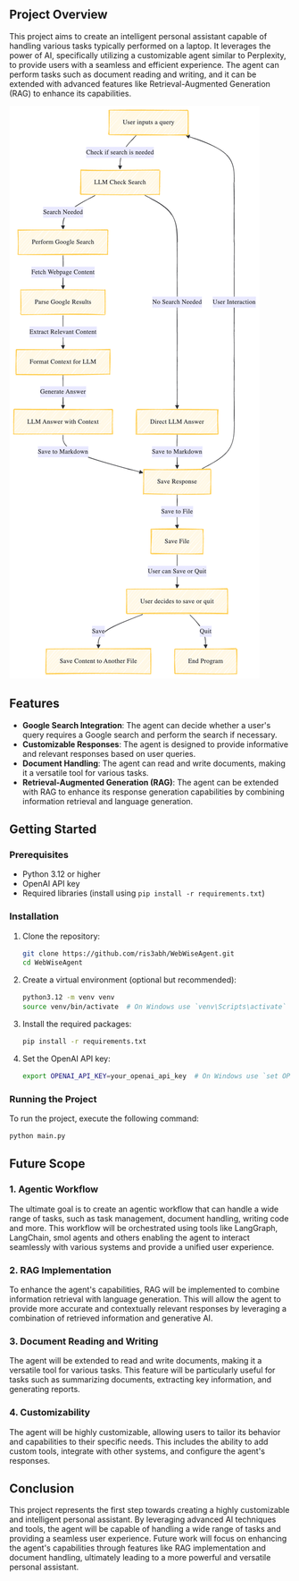 ## Project Overview
This project aims to create an intelligent personal assistant capable of handling various tasks typically performed on a laptop. It leverages the power of AI, specifically utilizing a customizable agent similar to Perplexity, to provide users with a seamless and efficient experience. The agent can perform tasks such as document reading and writing, and it can be extended with advanced features like Retrieval-Augmented Generation (RAG) to enhance its capabilities.

![Mermaid Image](src/mermaid.png)

## Features
- **Google Search Integration**: The agent can decide whether a user's query requires a Google search and perform the search if necessary.
- **Customizable Responses**: The agent is designed to provide informative and relevant responses based on user queries.
- **Document Handling**: The agent can read and write documents, making it a versatile tool for various tasks.
- **Retrieval-Augmented Generation (RAG)**: The agent can be extended with RAG to enhance its response generation capabilities by combining information retrieval and language generation.

## Getting Started

### Prerequisites
- Python 3.12 or higher
- OpenAI API key
- Required libraries (install using `pip install -r requirements.txt`)

### Installation
1. Clone the repository:

   ```bash
   git clone https://github.com/ris3abh/WebWiseAgent.git
   cd WebWiseAgent
   ```

2. Create a virtual environment (optional but recommended):

    ```bash
    python3.12 -m venv venv
    source venv/bin/activate  # On Windows use `venv\Scripts\activate`
    ```

3. Install the required packages:

    ```bash
    pip install -r requirements.txt
    ```

4. Set the OpenAI API key:

    ```bash
    export OPENAI_API_KEY=your_openai_api_key  # On Windows use `set OPENAI_API_KEY=your_openai_api_key`
    ```

### Running the Project

To run the project, execute the following command:

   ```bash
   python main.py
   ```

## Future Scope

### 1. Agentic Workflow
The ultimate goal is to create an agentic workflow that can handle a wide range of tasks, such as task management, document handling, writing code and more. This workflow will be orchestrated using tools like LangGraph, LangChain, smol agents and others enabling the agent to interact seamlessly with various systems and provide a unified user experience.
### 2. RAG Implementation
To enhance the agent's capabilities, RAG will be implemented to combine information retrieval with language generation. This will allow the agent to provide more accurate and contextually relevant responses by leveraging a combination of retrieved information and generative AI.
### 3. Document Reading and Writing
The agent will be extended to read and write documents, making it a versatile tool for various tasks. This feature will be particularly useful for tasks such as summarizing documents, extracting key information, and generating reports.

### 4. Customizability
The agent will be highly customizable, allowing users to tailor its behavior and capabilities to their specific needs. This includes the ability to add custom tools, integrate with other systems, and configure the agent's responses.

## Conclusion
This project represents the first step towards creating a highly customizable and intelligent personal assistant. By leveraging advanced AI techniques and tools, the agent will be capable of handling a wide range of tasks and providing a seamless user experience. Future work will focus on enhancing the agent's capabilities through features like RAG implementation and document handling, ultimately leading to a more powerful and versatile personal assistant.

